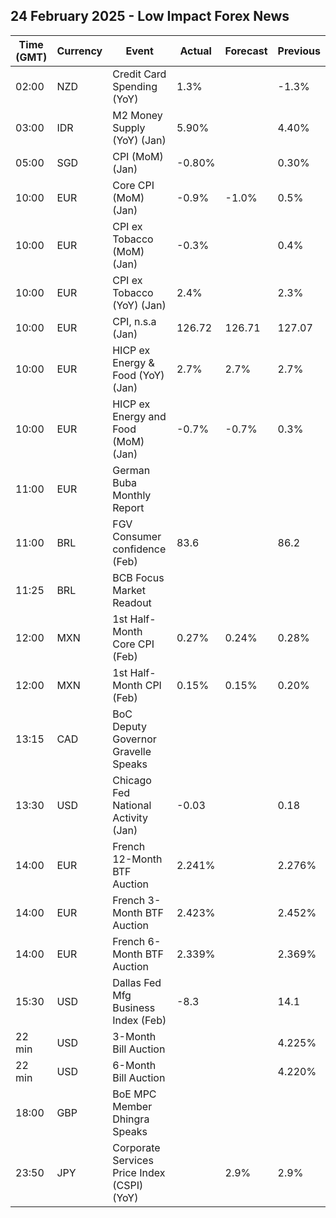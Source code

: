 ## 24 February 2025 - Low Impact Forex News

| Time (GMT) | Currency | Event | Actual | Forecast | Previous |
|------|----------|-------|--------|----------|----------|
| 02:00 | NZD | Credit Card Spending (YoY) | 1.3% |  | -1.3% |
| 03:00 | IDR | M2 Money Supply (YoY) (Jan) | 5.90% |  | 4.40% |
| 05:00 | SGD | CPI (MoM) (Jan) | -0.80% |  | 0.30% |
| 10:00 | EUR | Core CPI (MoM) (Jan) | -0.9% | -1.0% | 0.5% |
| 10:00 | EUR | CPI ex Tobacco (MoM) (Jan) | -0.3% |  | 0.4% |
| 10:00 | EUR | CPI ex Tobacco (YoY) (Jan) | 2.4% |  | 2.3% |
| 10:00 | EUR | CPI, n.s.a (Jan) | 126.72 | 126.71 | 127.07 |
| 10:00 | EUR | HICP ex Energy & Food (YoY) (Jan) | 2.7% | 2.7% | 2.7% |
| 10:00 | EUR | HICP ex Energy and Food (MoM) (Jan) | -0.7% | -0.7% | 0.3% |
| 11:00 | EUR | German Buba Monthly Report |  |  |  |
| 11:00 | BRL | FGV Consumer confidence (Feb) | 83.6 |  | 86.2 |
| 11:25 | BRL | BCB Focus Market Readout |  |  |  |
| 12:00 | MXN | 1st Half-Month Core CPI (Feb) | 0.27% | 0.24% | 0.28% |
| 12:00 | MXN | 1st Half-Month CPI (Feb) | 0.15% | 0.15% | 0.20% |
| 13:15 | CAD | BoC Deputy Governor Gravelle Speaks |  |  |  |
| 13:30 | USD | Chicago Fed National Activity (Jan) | -0.03 |  | 0.18 |
| 14:00 | EUR | French 12-Month BTF Auction | 2.241% |  | 2.276% |
| 14:00 | EUR | French 3-Month BTF Auction | 2.423% |  | 2.452% |
| 14:00 | EUR | French 6-Month BTF Auction | 2.339% |  | 2.369% |
| 15:30 | USD | Dallas Fed Mfg Business Index (Feb) | -8.3 |  | 14.1 |
| 22 min | USD | 3-Month Bill Auction |  |  | 4.225% |
| 22 min | USD | 6-Month Bill Auction |  |  | 4.220% |
| 18:00 | GBP | BoE MPC Member Dhingra Speaks |  |  |  |
| 23:50 | JPY | Corporate Services Price Index (CSPI) (YoY) |  | 2.9% | 2.9% |
